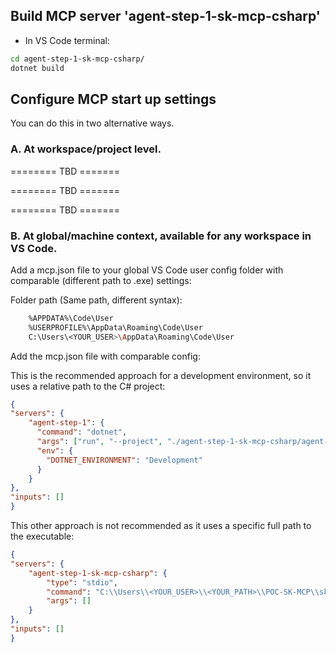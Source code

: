## Build MCP server 'agent-step-1-sk-mcp-csharp'

- In VS Code terminal:

```bash
cd agent-step-1-sk-mcp-csharp/
dotnet build
```

## Configure MCP start up settings

You can do this in two alternative ways.

### A. At workspace/project level.

======== TBD =======

======== TBD =======

======== TBD =======


### B. At global/machine context, available for any workspace in VS Code.

Add a mcp.json file to your global VS Code user config folder with comparable (different path to .exe) settings:

Folder path (Same path, different syntax):

```bash
    %APPDATA%\Code\User
    %USERPROFILE%\AppData\Roaming\Code\User
    C:\Users\<YOUR_USER>\AppData\Roaming\Code\User
```

Add the mcp.json file with comparable config:

This is the recommended approach for a development environment, so it uses a relative path to the C# project:

```json
{
"servers": {
    "agent-step-1": {
      "command": "dotnet",
      "args": ["run", "--project", "./agent-step-1-sk-mcp-csharp/agent-step-1-sk-mcp-csharp.csproj"],
      "env": {
        "DOTNET_ENVIRONMENT": "Development"
      }
    }
},
"inputs": []
}
```

This other approach is not recommended as it uses a specific full path to the executable:

```json
{
"servers": {
    "agent-step-1-sk-mcp-csharp": {
        "type": "stdio",
        "command": "C:\\Users\\<YOUR_USER>\\<YOUR_PATH>\\POC-SK-MCP\\sk-mcp-hollow-poc\\agent-step-1-sk-mcp-csharp\\bin\\Debug\\net9.0\\agent-step-1-sk-mcp-csharp.exe",
        "args": []
    }
},
"inputs": []
}
```




